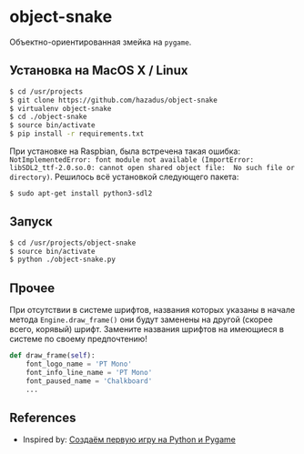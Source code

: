 # object-snake
Объектно-ориентированная змейка на `pygame`.

## Установка на MacOS X / Linux
```bash
$ cd /usr/projects
$ git clone https://github.com/hazadus/object-snake
$ virtualenv object-snake
$ cd ./object-snake
$ source bin/activate
$ pip install -r requirements.txt
```
При установке на Raspbian, была встречена такая ошибка:
`NotImplementedError: font module not available (ImportError: libSDL2_ttf-2.0.so.0: cannot open shared object file: 
No such file or directory)`.
Решилось всё установкой следующего пакета:
```bash
$ sudo apt-get install python3-sdl2
```

## Запуск
```bash
$ cd /usr/projects/object-snake
$ source bin/activate
$ python ./object-snake.py
```

## Прочее
При отсутствии в системе шрифтов, названия которых указаны в начале метода `Engine.draw_frame()` они будут заменены на
другой (скорее всего, корявый) шрифт. Замените названия шрифтов на имеющиеся в системе по своему предпочтению!
```python
def draw_frame(self):
    font_logo_name = 'PT Mono'
    font_info_line_name = 'PT Mono'
    font_paused_name = 'Chalkboard'
    ...
```

## References
- Inspired by: [Создаём первую игру на Python и Pygame](https://skillbox.ru/media/code/sozdayem-pervuyu-igru-na-python-i-pygame/)